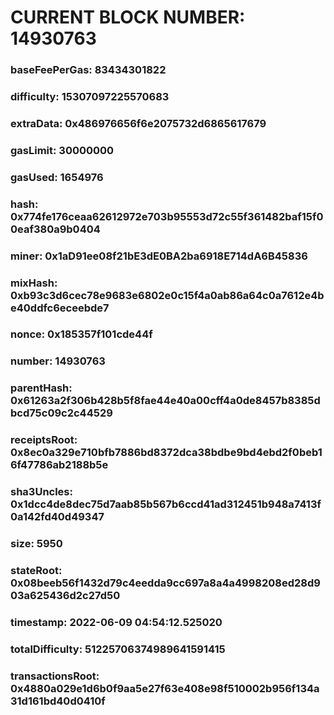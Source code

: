 # CURRENT BLOCK NUMBER: 14930763

### baseFeePerGas: 83434301822
### difficulty: 15307097225570683
### extraData: 0x486976656f6e2075732d6865617679
### gasLimit: 30000000
### gasUsed: 1654976
### hash: 0x774fe176ceaa62612972e703b95553d72c55f361482baf15f00eaf380a9b0404
### miner: 0x1aD91ee08f21bE3dE0BA2ba6918E714dA6B45836
### mixHash: 0xb93c3d6cec78e9683e6802e0c15f4a0ab86a64c0a7612e4be40ddfc6eceebde7
### nonce: 0x185357f101cde44f
### number: 14930763
### parentHash: 0x61263a2f306b428b5f8fae44e40a00cff4a0de8457b8385dbcd75c09c2c44529
### receiptsRoot: 0x8ec0a329e710bfb7886bd8372dca38bdbe9bd4ebd2f0beb16f47786ab2188b5e
### sha3Uncles: 0x1dcc4de8dec75d7aab85b567b6ccd41ad312451b948a7413f0a142fd40d49347
### size: 5950
### stateRoot: 0x08beeb56f1432d79c4eedda9cc697a8a4a4998208ed28d903a625436d2c27d50
### timestamp: 2022-06-09 04:54:12.525020
### totalDifficulty: 51225706374989641591415
### transactionsRoot: 0x4880a029e1d6b0f9aa5e27f63e408e98f510002b956f134a31d161bd40d0410f

